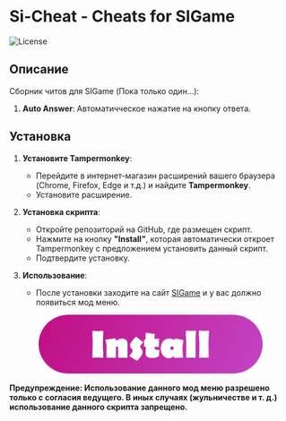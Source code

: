 # Si-Cheat - Cheats for SIGame
![License](https://img.shields.io/github/license/johnturner4004/readme-generator.svg?style=for-the-badge)

## Описание
Сборник читов для SIGame (Пока только один...):

1. **Auto Answer**: Автоматичческое нажатие на кнопку ответа.

## Установка
1. **Установите Tampermonkey**:
   - Перейдите в интернет-магазин расширений вашего браузера (Chrome, Firefox, Edge и т.д.) и найдите **Tampermonkey**.
   - Установите расширение.

2. **Установка скрипта**:
   - Откройте репозиторий на GitHub, где размещен скрипт.
   - Нажмите на кнопку **"Install"**, которая автоматически откроет Tampermonkey с предложением установить данный скрипт.
   - Подтвердите установку.

3. **Использование**:
   - После установки заходите на сайт [SIGame](https://sigame.vladimirkhil.com/) и у вас должно появиться мод меню.

<p align="center">
  <a href="https://github.com/Diramix/Si-Cheat/raw/refs/heads/main/src/si-cheat.user.js" class="image-button">
      <img width="400" src="https://github.com/Diramix/Si-Cheat/blob/main/doc/install-button.png?raw=true" alt="Install Button">
  </a>
</p>

**Предупреждение: Использование данного мод меню разрешено только с согласия ведущего. В иных случаях (жульничестве и т. д.) использование данного скрипта запрещено.**
